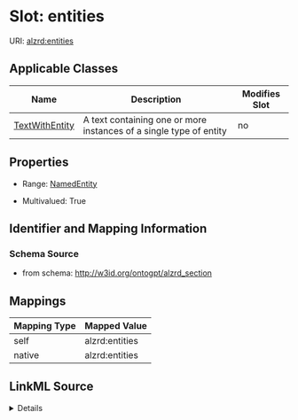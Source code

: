 

# Slot: entities

URI: [alzrd:entities](http://w3id.org/ontogpt/alzrd_sectionentities)



<!-- no inheritance hierarchy -->





## Applicable Classes

| Name | Description | Modifies Slot |
| --- | --- | --- |
| [TextWithEntity](TextWithEntity.md) | A text containing one or more instances of a single type of entity |  no  |







## Properties

* Range: [NamedEntity](NamedEntity.md)

* Multivalued: True





## Identifier and Mapping Information







### Schema Source


* from schema: http://w3id.org/ontogpt/alzrd_section




## Mappings

| Mapping Type | Mapped Value |
| ---  | ---  |
| self | alzrd:entities |
| native | alzrd:entities |




## LinkML Source

<details>
```yaml
name: entities
from_schema: http://w3id.org/ontogpt/alzrd_section
rank: 1000
alias: entities
owner: TextWithEntity
domain_of:
- TextWithEntity
range: NamedEntity
multivalued: true

```
</details>